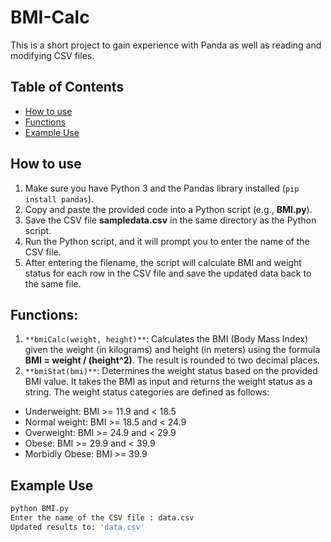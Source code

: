 # BMI-Calc

This is a short project to gain experience with Panda as well as reading and modifying CSV files.

## Table of Contents
- [How to use](#how-to-use)
- [Functions](#functions)
- [Example Use](#example-use)

## How to use

1. Make sure you have Python 3 and the Pandas library installed (`pip install pandas`).
2. Copy and paste the provided code into a Python script (e.g., **BMI.py**).
3. Save the CSV file **sampledata.csv** in the same directory as the Python script.
4. Run the Python script, and it will prompt you to enter the name of the CSV file.
5. After entering the filename, the script will calculate BMI and weight status for each row in the CSV file and save the updated data back to the same file.

## Functions:

1. `**bmiCalc(weight, height)**`: Calculates the BMI (Body Mass Index) given the weight (in kilograms) and height (in meters) using the formula **BMI = weight / (height^2)**. The result is rounded to two decimal places.
2. `**bmiStat(bmi)**`: Determines the weight status based on the provided BMI value. It takes the BMI as input and returns the weight status as a string. The weight status categories are defined as follows:
* Underweight: BMI >= 11.9 and < 18.5
* Normal weight: BMI >= 18.5 and < 24.9
* Overweight: BMI >= 24.9 and < 29.9
* Obese: BMI >= 29.9 and < 39.9
* Morbidly Obese: BMI >= 39.9

##  Example Use
```bash
python BMI.py
Enter the name of the CSV file : data.csv
Updated results to: 'data.csv'
```
